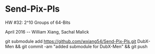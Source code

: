 # Send-Pix-Pls
HW #32: 2^10 Groups of 64-Bits

April 2016 -- William Xiang, Sachal Malick

git submodule add https://github.com/wxiang54/Send-Pix-Pls.git DubX-Men && git commit -am "added submodule for DubX-Men" && git push
